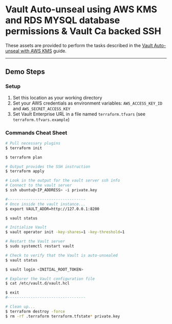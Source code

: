 # Vault Auto-unseal using AWS KMS and RDS MYSQL database permissions & Vault Ca backed SSH

These assets are provided to perform the tasks described in the [Vault Auto-unseal with AWS KMS](https://learn.hashicorp.com/vault/operations/ops-autounseal-aws-kms) guide.

---

## Demo Steps

### Setup

1. Set this location as your working directory
1. Set your AWS credentials as environment variables: `AWS_ACCESS_KEY_ID` and `AWS_SECRET_ACCESS_KEY`
1. Set Vault Enterprise URL in a file named `terraform.tfvars` (see `terraform.tfvars.example`)

### Commands Cheat Sheet

```bash
# Pull necessary plugins
$ terraform init

$ terraform plan

# Output provides the SSH instruction
$ terraform apply

# Look in the output for the vault server ssh info
# Connect to the vault server
$ ssh ubuntu@<IP_ADDRESS> -i private.key

#----------------------------------
# Once inside the vault instance...
$ export VAULT_ADDR=http://127.0.0.1:8200

$ vault status

# Initialize Vault
$ vault operator init -key-shares=1 -key-threshold=1

# Restart the Vault server
$ sudo systemctl restart vault

# Check to verify that the Vault is auto-unsealed
$ vault status

$ vault login <INITIAL_ROOT_TOKEN>

# Explorer the Vault configuration file
$ cat /etc/vault.d/vault.hcl

$ exit
#----------------------------------

# Clean up...
$ terraform destroy -force
$ rm -rf .terraform terraform.tfstate* private.key
```
